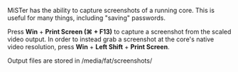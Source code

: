 MiSTer has the ability to capture screenshots of a running core. This is useful for many things, including "saving" passwords.

Press **Win** + **Print Screen (⌘ + F13)** to capture a screenshot from the scaled video output. In order to instead grab a screenshot at the core's native video resolution, press **Win** + **Left Shift** + **Print Screen**.

Output files are stored in /media/fat/screenshots/ 


